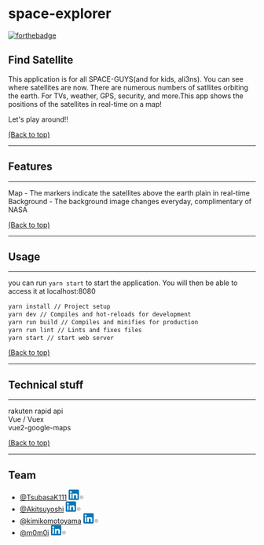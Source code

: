# space-explorer
[![forthebadge](https://forthebadge.com/images/badges/built-with-love.svg)](https://forthebadge.com)

## Find Satellite
This application is for all SPACE-GUYS(and for kids, ali3ns). You can see where satellites are now. There are numerous numbers of satllites orbiting the earth. For TVs, weather, GPS, security, and more.This app shows the positions of the satellites in real-time on a map!

Let's play around!!

[(Back to top)](#space-explorer)

---

## Features
---
Map - The markers indicate the satellites above the earth plain in real-time  
Background - The background image changes everyday, complimentary of NASA

[(Back to top)](#space-explorer)

---

## Usage
---
you can run `yarn start` to start the application. You will then be able to access it at localhost:8080
```
yarn install // Project setup
yarn dev // Compiles and hot-reloads for development
yarn run build // Compiles and minifies for production
yarn run lint // Lints and fixes files
yarn start // start web server
```

[(Back to top)](#space-explorer)

---

## Technical stuff
---
rakuten rapid api  
Vue / Vuex  
vue2-google-maps

[(Back to top)](#space-explorer)

---
## Team
- [@TsubasaK111](https://github.com/TsubasaK111) [![LikedIn](./img/In-2C-21px-r.png)](https://www.linkedin.com/in/tsubasakondo/)
- [@Akitsuyoshi](https://github.com/Akitsuyoshi) [![LikedIn](./img/In-2C-21px-r.png)](https://www.linkedin.com/in/tsuyoshi-akiyama-ab632a90)
- [@kimikomotoyama](https://github.com/kimikomotoyama) [![LikedIn](./img/In-2C-21px-r.png)](https://www.linkedin.com/in/kimiko-motoyama-54a198132)
- [@m0m0i](https://github.com/m0m0i) [![LikedIn](./img/In-2C-21px-r.png)](https://www.linkedin.com/in/hiroyuki-momoi-52270428)
